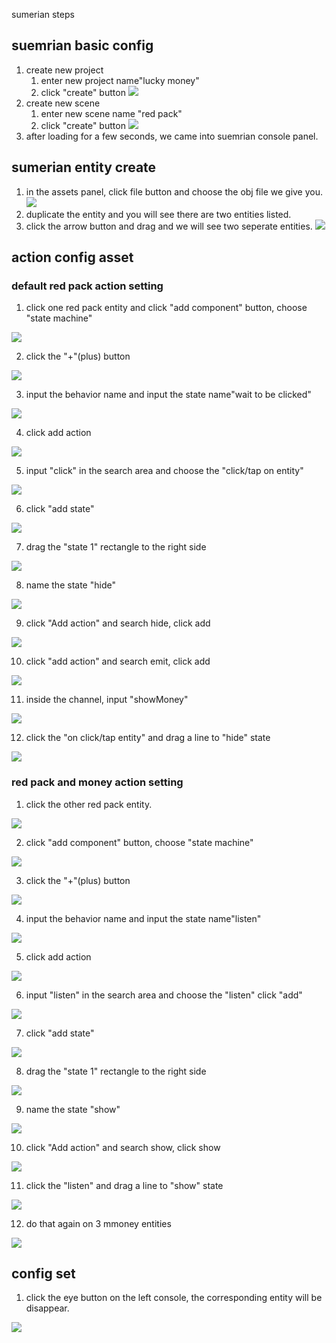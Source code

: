 sumerian steps
## suemrian basic config
1. create new project
    1. enter new project name"lucky money"
    2. click "create" button
    ![](https://codevpc.s3.amazonaws.com/WechatIMG3.png)
2. create new scene
    1. enter new scene name "red pack"
    2. click "create" button
    ![](https://codevpc.s3.amazonaws.com/WechatIMG4.png)
3. after loading for a few seconds, we came into suemrian console panel.

## sumerian entity create
1. in the assets panel, click file button and choose the obj file we give you.
![](https://codevpc.s3.amazonaws.com/WechatIMG5.png)
2. duplicate the entity and you will see there are two entities listed.
3. click the arrow button and drag and we will see two seperate entities.
![](https://codevpc.s3.amazonaws.com/WechatIMG6.png)
## action config asset
### default red pack action setting
1. click one red pack entity and click "add component" button, choose "state machine"


![](https://codevpc.s3.amazonaws.com/WechatIMG7.png)


2. click the "+"(plus) button 


![](https://codevpc.s3.amazonaws.com/WechatIMG8.png)


3. input the behavior name and input the state name"wait to be clicked"


![](https://codevpc.s3.amazonaws.com/WechatIMG10.png)


4. click add action


![](https://codevpc.s3.amazonaws.com/WechatIMG11.png)


5. input "click" in the search area and choose the "click/tap on entity"


![](https://codevpc.s3.amazonaws.com/WechatIMG12.png)


6. click "add state"  


![](https://codevpc.s3.amazonaws.com/WechatIMG13.png)


7. drag the "state 1" rectangle to the right side


![](https://codevpc.s3.amazonaws.com/WechatIMG14.png)


8. name the state "hide"


![](https://codevpc.s3.amazonaws.com/WechatIMG15.png)


9. click "Add action" and search hide, click add


![](https://codevpc.s3.amazonaws.com/WechatIMG16.png)


10. click "add action" and search emit, click add

![](https://codevpc.s3.amazonaws.com/WechatIMG17.png)


11. inside the channel, input "showMoney"

![](https://codevpc.s3.amazonaws.com/WechatIMG18.png)


12. click the "on click/tap entity" and drag a line to "hide" state

![](https://codevpc.s3.amazonaws.com/WechatIMG19.png)


### red pack and money action setting
1. click the other red pack entity.


![](https://codevpc.s3.amazonaws.com/WechatIMG20.png)


2. click "add component" button, choose "state machine"


![](https://codevpc.s3.amazonaws.com/WechatIMG21.png)


3. click the "+"(plus) button 


![](https://codevpc.s3.amazonaws.com/WechatIMG22.png)


4. input the behavior name and input the state name"listen"


![](https://codevpc.s3.amazonaws.com/WechatIMG23.png)


5. click add action


![](https://codevpc.s3.amazonaws.com/WechatIMG24.png)


6. input "listen" in the search area and choose the "listen" click "add"

![](https://codevpc.s3.amazonaws.com/WechatIMG25.png)


7. click "add state"

![](https://codevpc.s3.amazonaws.com/WechatIMG26.png)


8. drag the "state 1" rectangle to the right side

![](https://codevpc.s3.amazonaws.com/WechatIMG27.png)

9. name the state "show"

![](https://codevpc.s3.amazonaws.com/WechatIMG28.png)

10. click "Add action" and search show, click show

![](https://codevpc.s3.amazonaws.com/WechatIMG29.png)

11. click the "listen" and drag a line to "show" state

![](https://codevpc.s3.amazonaws.com/WechatIMG30.png)

12. do that again on 3 mmoney entities

![](https://codevpc.s3.amazonaws.com/WechatIMG31.png)

## config set
1. click the eye button on the left console, the corresponding entity will be disappear.

![](https://codevpc.s3.amazonaws.com/WechatIMG32.png)

